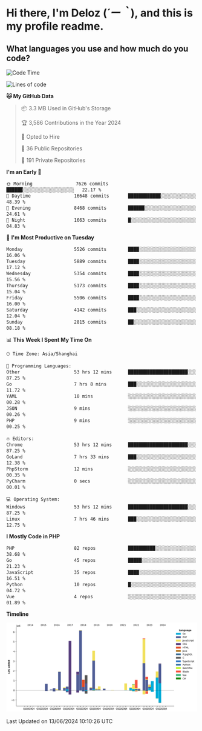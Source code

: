 # **Hi there, I'm Deloz (*´ー｀*), and this is my profile readme.**

## **What languages you use and how much do you code?**

<!--START_SECTION:waka-->
![Code Time](http://img.shields.io/badge/Code%20Time-4%2C196%20hrs%2014%20mins-blue)

![Lines of code](https://img.shields.io/badge/From%20Hello%20World%20I%27ve%20Written-40.1%20million%20lines%20of%20code-blue)

**🐱 My GitHub Data** 

> 📦 3.3 MB Used in GitHub's Storage 
 > 
> 🏆 3,586 Contributions in the Year 2024
 > 
> 💼 Opted to Hire
 > 
> 📜 36 Public Repositories 
 > 
> 🔑 191 Private Repositories 
 > 
**I'm an Early 🐤** 

```text
🌞 Morning                7626 commits        ██████░░░░░░░░░░░░░░░░░░░   22.17 % 
🌆 Daytime                16648 commits       ████████████░░░░░░░░░░░░░   48.39 % 
🌃 Evening                8468 commits        ██████░░░░░░░░░░░░░░░░░░░   24.61 % 
🌙 Night                  1663 commits        █░░░░░░░░░░░░░░░░░░░░░░░░   04.83 % 
```
📅 **I'm Most Productive on Tuesday** 

```text
Monday                   5526 commits        ████░░░░░░░░░░░░░░░░░░░░░   16.06 % 
Tuesday                  5889 commits        ████░░░░░░░░░░░░░░░░░░░░░   17.12 % 
Wednesday                5354 commits        ████░░░░░░░░░░░░░░░░░░░░░   15.56 % 
Thursday                 5173 commits        ████░░░░░░░░░░░░░░░░░░░░░   15.04 % 
Friday                   5506 commits        ████░░░░░░░░░░░░░░░░░░░░░   16.00 % 
Saturday                 4142 commits        ███░░░░░░░░░░░░░░░░░░░░░░   12.04 % 
Sunday                   2815 commits        ██░░░░░░░░░░░░░░░░░░░░░░░   08.18 % 
```


📊 **This Week I Spent My Time On** 

```text
🕑︎ Time Zone: Asia/Shanghai

💬 Programming Languages: 
Other                    53 hrs 12 mins      ██████████████████████░░░   87.25 % 
Go                       7 hrs 8 mins        ███░░░░░░░░░░░░░░░░░░░░░░   11.72 % 
YAML                     10 mins             ░░░░░░░░░░░░░░░░░░░░░░░░░   00.28 % 
JSON                     9 mins              ░░░░░░░░░░░░░░░░░░░░░░░░░   00.26 % 
PHP                      9 mins              ░░░░░░░░░░░░░░░░░░░░░░░░░   00.25 % 

🔥 Editors: 
Chrome                   53 hrs 12 mins      ██████████████████████░░░   87.25 % 
GoLand                   7 hrs 33 mins       ███░░░░░░░░░░░░░░░░░░░░░░   12.38 % 
PhpStorm                 12 mins             ░░░░░░░░░░░░░░░░░░░░░░░░░   00.35 % 
PyCharm                  0 secs              ░░░░░░░░░░░░░░░░░░░░░░░░░   00.01 % 

💻 Operating System: 
Windows                  53 hrs 12 mins      ██████████████████████░░░   87.25 % 
Linux                    7 hrs 46 mins       ███░░░░░░░░░░░░░░░░░░░░░░   12.75 % 
```

**I Mostly Code in PHP** 

```text
PHP                      82 repos            ██████████░░░░░░░░░░░░░░░   38.68 % 
Go                       45 repos            █████░░░░░░░░░░░░░░░░░░░░   21.23 % 
JavaScript               35 repos            ████░░░░░░░░░░░░░░░░░░░░░   16.51 % 
Python                   10 repos            █░░░░░░░░░░░░░░░░░░░░░░░░   04.72 % 
Vue                      4 repos             ░░░░░░░░░░░░░░░░░░░░░░░░░   01.89 % 
```



**Timeline**

![Lines of Code chart](https://raw.githubusercontent.com/deloz/deloz/main/assets/bar_graph.png)


 Last Updated on 13/06/2024 10:10:26 UTC
<!--END_SECTION:waka-->
